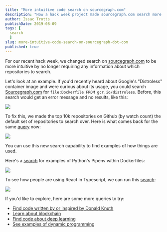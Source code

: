 ```yaml
---
title: "More intuitive code search on sourcegraph.com"
description: "How a hack week project made sourcegraph.com search more usable, and how you can use it"
author: Issac Trotts
publishDate: 2019-08-09
tags: [
  search
  ]
slug: more-intuitive-code-search-on-sourcegraph-dot-com
published: true
---
```


For our recent hack week, we changed search on [sourcegraph.com](http://sourcegraph.com) to be more intuitive by no longer requiring any information about which repositories to search.

Let's look at an example. If you'd recently heard about Google's "Distroless" container image and were curious about its usage, you could search [Sourcegraph.com](http://sourcegraph.com/) for `file:Dockerfile FROM gcr.io/distroless`. Before, this search would get an error message and no results, like this:

![](/blog/too-many-matching-repos.png)

To fix this, we made the top 10k repositories on Github (by watch count) the default set of repositories to search over. Here is what comes back for the same [query](https://sourcegraph.com/search?q=file:Dockerfile+FROM+gcr.io/distroless) now:

![](/blog/distroless-image-results.png)

You can use this new search capability to find examples of how things are used. 

Here's a [search](https://sourcegraph.com/search?q=pipenv+f:Dockerfile) for examples of Python's Pipenv within Dockerfiles:

![](/blog/pipenv-search.png)

To see how people are using React in Typescript, we can run this [search](https://sourcegraph.com/search?q=react%5C.+lang:typescript):

![](/blog/react-typescript-search.png)

If you'd like to explore, here are some more queries to try:

- [Find code written by or inspired by Donald Knuth](https://sourcegraph.com/search?q=knuth)
- [Learn about blockchain](https://sourcegraph.com/search?q=blockchain)
- [Find code about deep learning](https://sourcegraph.com/search?q=%22deep+learning%22)
- [See examples of dynamic programming](https://sourcegraph.com/search?q=%22dynamic+programming%22)
